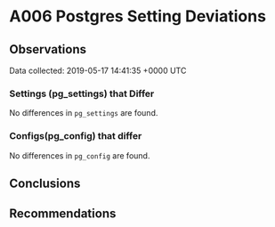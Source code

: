 # A006 Postgres Setting Deviations #

## Observations ##
Data collected: 2019-05-17 14:41:35 +0000 UTC  

### Settings (pg_settings) that Differ ###

No differences in `pg_settings` are found.

### Configs(pg_config) that differ ###

No differences in `pg_config` are found.



## Conclusions ##


## Recommendations ##


